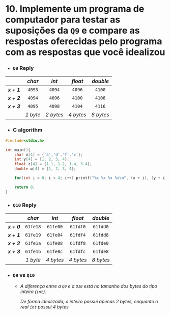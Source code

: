 # 10. Implemente um programa de computador para testar as suposições da `Q9` e compare as respostas oferecidas pelo programa com as respostas que você idealizou

- ### `Q9` Reply

|| *char* | *int* | *float* | *double* |
|:-:|:-:|:-:|:-:|:-:|
| ***x + 1*** | `4093` | `4094` | `4096` | `4100` |
| ***x + 2*** | `4094` | `4096` | `4100` | `4108` |
| ***x + 3*** | `4095` | `4098` | `4104` | `4116` |
|| <em>1 byte</em> | <em>2 bytes</em> | <em>4 bytes</em> | <em>8 bytes</em> |

- ### C algorithm

```c
#include<stdio.h>

int main(){
    char x[4] = {'a','d','f','c'};
    int y[4] = {1, 2, 3, 4};
    float z[4] = {1.1, 1.2, 1.4, 3.4};
    double w[4] = {1, 2, 3, 4};

    for(int i = 0; i < 4; i++) printf("%x %x %x %x\n", (x + i), (y + i), (z + i), (w + i));

    return 0;
}
```
  
- ### `Q10` Reply

|| *char* | *int* | *float* | *double* |
|:-:|:-:|:-:|:-:|:-:|
| ***x + 0*** | `61fe18` | `61fe00` | `61fdf0` | `61fdd0` |
| ***x + 1*** | `61fe19` | `61fe04` | `61fdf4` | `61fdd8` |
| ***x + 2*** | `61fe1a` | `61fe08` | `61fdf8` | `61fde0` |
| ***x + 3*** | `61fe1b` | `61fe0c` | `61fdfc` | `61fde8` |
|| <em>1 byte</em> | <em>4 bytes</em> | <em>4 bytes</em> | <em>8 bytes</em> |

- ### `Q9` vs `Q10`
    - *A diferença entre a `Q9` e a `Q10` está no tamanho dos bytes do tipo inteiro (`int`). <p>De forma idealizada, o inteiro possui apenas 2 bytes, enquanto o real `int` possui 4 bytes</p>*
